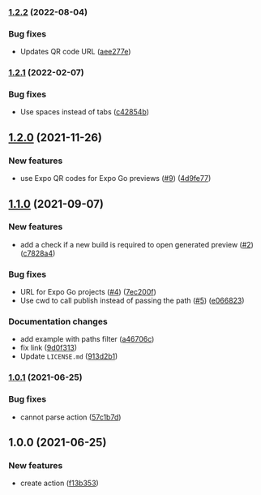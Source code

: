 ### [1.2.2](https://github.com/expo/expo-preview-action/compare/1.2.1...1.2.2) (2022-08-04)

### Bug fixes

- Updates QR code URL ([aee277e](https://github.com/expo/expo-preview-action/commit/aee277e1d208afb93e403933b8ee0221057be605))

### [1.2.1](https://github.com/expo/expo-preview-action/compare/1.2.0...1.2.1) (2022-02-07)

### Bug fixes

- Use spaces instead of tabs ([c42854b](https://github.com/expo/expo-preview-action/commit/c42854bf4e635ef94e41e05569307afe37d5e344))

## [1.2.0](https://github.com/expo/expo-preview-action/compare/1.1.0...1.2.0) (2021-11-26)

### New features

- use Expo QR codes for Expo Go previews ([#9](https://github.com/expo/expo-preview-action/issues/9)) ([4d9fe77](https://github.com/expo/expo-preview-action/commit/4d9fe77accd57d77717805bcb8813cddb6b32892))

## [1.1.0](https://github.com/expo/expo-preview-action/compare/1.0.1...1.1.0) (2021-09-07)

### New features

- add a check if a new build is required to open generated preview ([#2](https://github.com/expo/expo-preview-action/issues/2)) ([c7828a4](https://github.com/expo/expo-preview-action/commit/c7828a4354f26c50165fd354bf1acca66e50de9f))

### Bug fixes

- URL for Expo Go projects ([#4](https://github.com/expo/expo-preview-action/issues/4)) ([7ec200f](https://github.com/expo/expo-preview-action/commit/7ec200ff86ab00f3ecd4e04b4f8485a64cd752b4))
- Use cwd to call publish instead of passing the path ([#5](https://github.com/expo/expo-preview-action/issues/5)) ([e066823](https://github.com/expo/expo-preview-action/commit/e066823906d90453c82c45a907f0fe3cc45c6162))

### Documentation changes

- add example with paths filter ([a46706c](https://github.com/expo/expo-preview-action/commit/a46706cb7a8d61e5b1db0aeecfbd2674389b189f))
- fix link ([9d0f313](https://github.com/expo/expo-preview-action/commit/9d0f3133d2c1c5d8969e9ec1606b66fcfff00f15))
- Update `LICENSE.md` ([913d2b1](https://github.com/expo/expo-preview-action/commit/913d2b1c352002391f5943af4a7fb5bd775584b1))

### [1.0.1](https://github.com/expo/expo-preview-action/compare/1.0.0...1.0.1) (2021-06-25)

### Bug fixes

- cannot parse action ([57c1b7d](https://github.com/expo/expo-preview-action/commit/57c1b7d5ebbad16bd057502901f2c4aa805295ee))

## 1.0.0 (2021-06-25)

### New features

- create action ([f13b353](https://github.com/expo/expo-preview-action/commit/f13b353953765e22bbe8f0d9a5515a9c0b98d6c6))
